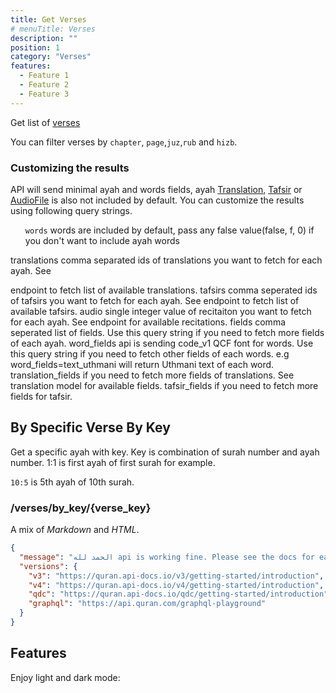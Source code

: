 ```yaml
---
title: Get Verses
# menuTitle: Verses
description: ""
position: 1
category: "Verses"
features:
  - Feature 1
  - Feature 2
  - Feature 3
---
```


Get list of [verses]()

You can filter verses by <code>chapter</code>, <code>page</code>,<code>juz</code>,<code>rub</code> and <code>hizb</code>.

### Customizing the results

API will send minimal ayah and words fields, ayah [Translation](), [Tafsir]() or [AudioFile]() is also not included by default. You can customize the results using following query strings.

<ul>
    <il>
    <code>words</code> words are included by default, pass any false value(false, f, 0) if you don't want to include ayah words
    </il>
</ul>

translations comma separated ids of translations you want to fetch for each ayah. See

endpoint to fetch list of available translations.
tafsirs comma seperated ids of tafsirs you want to fetch for each ayah. See
endpoint to fetch list of available tafsirs.
audio single integer value of recitaiton you want to fetch for each ayah. See
endpoint for available recitations.
fields comma seperated list of
fields. Use this query string if you need to fetch more fields of each ayah.
word_fields api is sending code_v1 QCF font for words. Use this query string if you need to fetch other fields of each words. e.g word_fields=text_uthmani will return Uthmani text of each word.
translation_fields if you need to fetch more fields of translations. See translation model for available fields.
tafsir_fields if you need to fetch more fields for tafsir.

## By Specific Verse By Key

Get a specific ayah with key. Key is combination of surah number and ayah number. 1:1 is first ayah of first surah for example.

<code>10:5</code> is 5th ayah of 10th surah.

<h3>/verses/by_key/{verse_key}</h3>

<p><span class="note">A mix of <em>Markdown</em> and <em>HTML</em>.</span></p>

```json
{
  "message": "الحمد لله api is working fine. Please see the docs for each version for more help.",
  "versions": {
    "v3": "https://quran.api-docs.io/v3/getting-started/introduction",
    "v4": "https://quran.api-docs.io/v4/getting-started/introduction",
    "qdc": "https://quran.api-docs.io/qdc/getting-started/introduction",
    "graphql": "https://api.quran.com/graphql-playground"
  }
}
```

## Features

<list :items="features"></list>

<p class="flex items-center">Enjoy light and dark mode:&nbsp;<app-color-switcher class="inline-flex ml-2"></app-color-switcher></p>
